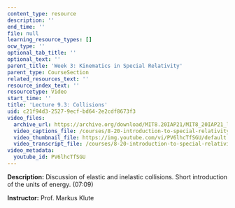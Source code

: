 ```yaml
---
content_type: resource
description: ''
end_time: ''
file: null
learning_resource_types: []
ocw_type: ''
optional_tab_title: ''
optional_text: ''
parent_title: 'Week 3: Kinematics in Special Relativity'
parent_type: CourseSection
related_resources_text: ''
resource_index_text: ''
resourcetype: Video
start_time: ''
title: 'Lecture 9.3: Collisions'
uid: c21f94d3-2527-9ecf-bd64-2e2cdf8673f3
video_files:
  archive_url: https://archive.org/download/MIT8.20IAP21/MIT8_20IAP21_lec09-3_300k.mp4
  video_captions_file: /courses/8-20-introduction-to-special-relativity-january-iap-2021/02116fdbdbf456378e3ba18ad55abeb1_PV6lhcTfSGU.vtt
  video_thumbnail_file: https://img.youtube.com/vi/PV6lhcTfSGU/default.jpg
  video_transcript_file: /courses/8-20-introduction-to-special-relativity-january-iap-2021/41ab26cb561c8475fce067c1cec92a91_PV6lhcTfSGU.pdf
video_metadata:
  youtube_id: PV6lhcTfSGU
---
```


**Description:** Discussion of elastic and inelastic collisions. Short introduction of the units of energy. (07:09)

**Instructor:** Prof. Markus Klute



